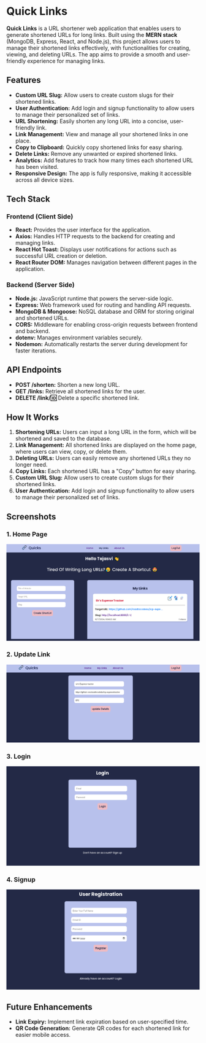 # Quick Links

**Quick Links** is a URL shortener web application that enables users to generate shortened URLs for long links. Built using the **MERN stack** (MongoDB, Express, React, and Node.js), this project allows users to manage their shortened links effectively, with functionalities for creating, viewing, and deleting URLs. The app aims to provide a smooth and user-friendly experience for managing links.

## Features

- **Custom URL Slug:** Allow users to create custom slugs for their shortened links.
- **User Authentication:** Add login and signup functionality to allow users to manage their personalized set of links.
- **URL Shortening:** Easily shorten any long URL into a concise, user-friendly link.
- **Link Management:** View and manage all your shortened links in one place.
- **Copy to Clipboard:** Quickly copy shortened links for easy sharing.
- **Delete Links:** Remove any unwanted or expired shortened links.
- **Analytics:** Add features to track how many times each shortened URL has been visited.
- **Responsive Design:** The app is fully responsive, making it accessible across all device sizes.

## Tech Stack

### Frontend (Client Side)
- **React:** Provides the user interface for the application.
- **Axios:** Handles HTTP requests to the backend for creating and managing links.
- **React Hot Toast:** Displays user notifications for actions such as successful URL creation or deletion.
- **React Router DOM:** Manages navigation between different pages in the application.

### Backend (Server Side)
- **Node.js:** JavaScript runtime that powers the server-side logic.
- **Express:** Web framework used for routing and handling API requests.
- **MongoDB & Mongoose:** NoSQL database and ORM for storing original and shortened URLs.
- **CORS:** Middleware for enabling cross-origin requests between frontend and backend.
- **dotenv:** Manages environment variables securely.
- **Nodemon:** Automatically restarts the server during development for faster iterations.

## API Endpoints

- **POST /shorten:** Shorten a new long URL.
- **GET /links:** Retrieve all shortened links for the user.
- **DELETE /link/:id:** Delete a specific shortened link.

## How It Works

1. **Shortening URLs:** Users can input a long URL in the form, which will be shortened and saved to the database.
2. **Link Management:** All shortened links are displayed on the home page, where users can view, copy, or delete them.
3. **Deleting URLs:** Users can easily remove any shortened URLs they no longer need.
4. **Copy Links:** Each shortened URL has a "Copy" button for easy sharing.
5. **Custom URL Slug:** Allow users to create custom slugs for their shortened links.
6. **User Authentication:** Add login and signup functionality to allow users to manage their personalized set of links.

## Screenshots

### 1. Home Page
![Home Page](./home.png)

### 2. Update Link
![Add Link](./update.png)

### 3. Login
![login](./login.png)

### 4. Signup
![Signup](./signup.png)

## Future Enhancements


- **Link Expiry:** Implement link expiration based on user-specified time.
- **QR Code Generation:** Generate QR codes for each shortened link for easier mobile access.

